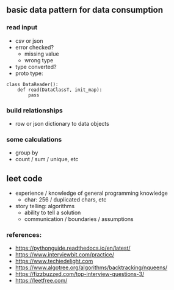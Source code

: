## basic data pattern for data consumption

### read input
* csv or json
* error checked?
    * missing value
    * wrong type
* type converted?
* proto type:
```
class DataReader():
    def read(DataClassT, init_map):
        pass
```

### build relationships
* row or json dictionary to data objects

### some calculations
* group by
* count / sum / unique, etc

## leet code
* experience / knowledge of general programming knowledge
    * char: 256 / duplicated chars, etc
* story telling: algorithms
    * ability to tell a solution
    * communication / boundaries / assumptions

### references:
* https://pythonguide.readthedocs.io/en/latest/
* https://www.interviewbit.com/practice/
* https://www.techiedelight.com
* https://www.algotree.org/algorithms/backtracking/nqueens/
* https://fizzbuzzed.com/top-interview-questions-3/
* https://leetfree.com/
